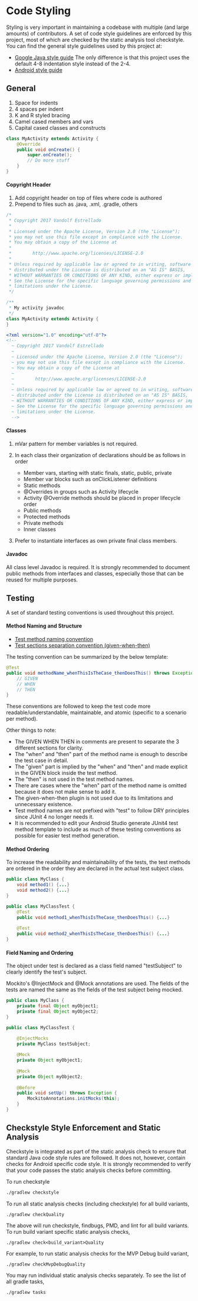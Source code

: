 # Code Styling

Styling is very important in maintaining a codebase with multiple (and large amounts) of contributors.
A set of code style guidelines are enforced by this project, most of which are checked by
the static analysis tool checkstyle. You can find the general style guidelines used by this project at:
 
- [Google Java style guide](https://google.github.io/styleguide/javaguide.html)
  The only difference is that this project uses the default 4-8 indentation style instead of the 2-4.
- [Android style guide](http://source.android.com/source/code-style.html)


## General

1. Space for indents
2. 4 spaces per indent
3. K and R styled bracing
4. Camel cased members and vars
5. Capital cased classes and constructs

```java
class MyActivity extends Activity {
    @Override
    public void onCreate() {
        super.onCreate();
        // Do more stuff
    }
}
```

#### Copyright Header

1. Add copyright header on top of files where code is authored
2. Prepend to files such as .java, .xml, .gradle, others

```java
/*
 * Copyright 2017 Vandolf Estrellado
 *
 * Licensed under the Apache License, Version 2.0 (the "License");
 * you may not use this file except in compliance with the License.
 * You may obtain a copy of the License at
 *
 *        http://www.apache.org/licenses/LICENSE-2.0
 *
 * Unless required by applicable law or agreed to in writing, software
 * distributed under the License is distributed on an "AS IS" BASIS,
 * WITHOUT WARRANTIES OR CONDITIONS OF ANY KIND, either express or implied.
 * See the License for the specific language governing permissions and
 * limitations under the License.
 */

/**
 * My activity javadoc
 */
class MyActivity extends Activity {
}
```

```xml
<?xml version="1.0" encoding="utf-8"?>
<!--
  ~ Copyright 2017 Vandolf Estrellado
  ~
  ~ Licensed under the Apache License, Version 2.0 (the "License");
  ~ you may not use this file except in compliance with the License.
  ~ You may obtain a copy of the License at
  ~
  ~        http://www.apache.org/licenses/LICENSE-2.0
  ~
  ~ Unless required by applicable law or agreed to in writing, software
  ~ distributed under the License is distributed on an "AS IS" BASIS,
  ~ WITHOUT WARRANTIES OR CONDITIONS OF ANY KIND, either express or implied.
  ~ See the License for the specific language governing permissions and
  ~ limitations under the License.
  -->
```

#### Classes

1. mVar pattern for member variables is not required.
2. In each class their organization of declarations should be as follows in order

    - Member vars, starting with static finals, static, public, private
    - Member var blocks such as onClickListener definitions
    - Static methods
    - @Overrides in groups such as Activity lifecycle
    - Activity @Override methods should be placed in proper lifecycle order
    - Public methods
    - Protected methods
    - Private methods
    - Inner classes
    
3. Prefer to instantiate interfaces as own private final class members.

#### Javadoc

All class level Javadoc is required. It is strongly recommended to document public methods from
interfaces and classes, especially those that can be reused for multiple purposes.


## Testing

A set of standard testing conventions is used throughout this project.

#### Method Naming and Structure

* [Test method naming convention](http://osherove.com/blog/2005/4/3/naming-standards-for-unit-tests.html)
* [Test sections separation convention (given-when-then)](http://www.javacodegeeks.com/2015/01/given-when-then-in-java.html)

The testing convention can be summarized by the below template:

```java
@Test
public void methodName_whenThisIsTheCase_thenDoesThis() throws Exception {
    // GIVEN
    // WHEN
    // THEN
}
```

These conventions are followed to keep the test code more readable/understandable, maintainable, and 
atomic (specific to a scenario per method).

Other things to note:

- The GIVEN WHEN THEN in comments are present to separate the 3 different sections for clarity.
- The "when" and "then" part of the method name is enough to describe the test case in detail. 
- The "given" part is implied by the "when" and "then" and made explicit in the GIVEN block inside the test method.
- The "then" is not used in the test method names.
- There are cases where the "when" part of the method name is omitted because it does not make sense to add it. 
- The given-when-then plugin is not used due to its limitations and unnecessary existence.
- Test method names are not prefixed with "test" to follow DRY principles since JUnit 4 no longer needs it.
- It is recommended to edit your Android Studio generate JUnit4 test method template to include as 
  much of these testing conventions as possible for easier test method generation.

#### Method Ordering

To increase the readability and maintainability of the tests, the test methods are ordered 
in the order they are declared in the actual test subject class.

```java
public class MyClass {
    void method1() {...}
    void method2() {...}
}

public class MyClassTest {
    @Test
    public void method1_whenThisIsTheCase_thenDoesThis() {...}
    
    @Test
    public void method2_whenThisIsTheCase_thenDoesThis() {...}
}
```

#### Field Naming and Ordering

The object under test is declared as a class field named "testSubject" to clearly identify the test's subject.

Mockito's @InjectMock and @Mock annotations are used. The fields of the tests are named the same
as the fields of the test subject being mocked.

```java
public class MyClass {
    private final Object myObject1;
    private final Object myObject2;
}

public class MyClassTest {

    @InjectMocks
    private MyClass testSubject;
    
    @Mock
    private Object myObject1;
    
    @Mock
    private Object myObject2;
    
    @Before
    public void setUp() throws Exception {
        MockitoAnnotations.initMocks(this);
    }
}
```


## Checkstyle Style Enforcement and Static Analysis

Checkstyle is integrated as part of the static analysis check to ensure that standard Java code 
style rules are followed. It does not, however, contain checks for Android specific code style. 
It is strongly recommended to verify that your code passes the static analysis checks before committing.

To run checkstyle 

```bash
./gradlew checkstyle
``` 

To run all static analysis checks (including checkstyle) for all build variants,

```
./gradlew checkQuality
```

The above will run checkstyle, findbugs, PMD, and lint for all build variants. 
To run build variant specific static analysis checks,

```
./gradlew check<build_variant>Quality
```

For example, to run static analysis checks for the MVP Debug build variant,

```
./gradlew checkMvpDebugQuality
```

You may run individual static analysis checks separately. 
To see the list of all gradle tasks,

```
./gradlew tasks
```